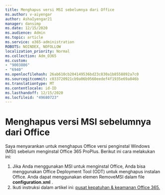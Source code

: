 ```yaml
---
title: Menghapus versi MSI sebelumnya dari Office
ms.author: v-aiyengar
author: AshaIyengar21
manager: dansimp
ms.date: 12/15/2020
ms.audience: Admin
ms.topic: article
ms.service: o365-administration
ROBOTS: NOINDEX, NOFOLLOW
localization_priority: Normal
ms.collection: Adm_O365
ms.custom:
- "9003886"
- "6940"
ms.openlocfilehash: 26ab610cb204149536bd23c830a1b8558892a7c0
ms.sourcegitcommit: c033720921cb9a06b9560eedef4f1935e69a846b
ms.translationtype: MT
ms.contentlocale: id-ID
ms.lasthandoff: 12/15/2020
ms.locfileid: "49680723"
---
```

# <a name="remove-prior-msi-versions-of-office"></a>Menghapus versi MSI sebelumnya dari Office

Saya menyarankan untuk menghapus Office versi penginstal Windows (MSI) sebelum menginstal Office 365 ProPlus. Berikut ini cara melakukan ini:

1. Jika Anda menggunakan MSI untuk menginstal Office, Anda bisa menggunakan Office Deployment Tool (ODT) untuk menghapus instalan Office. Anda dapat menggunakan elemen RemoveMSI dalam file **configuration.xml** .
1. Ikuti instruksi dalam artikel ini: [pusat kepatuhan & keamanan Office 365.](https://go.microsoft.com/fwlink/p/?linkid=2077143)